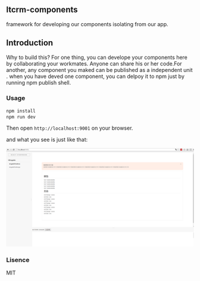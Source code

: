 ## ltcrm-components

  framework for developing our components isolating from our app.
## Introduction
Why to build this? For one thing, you can develope your components here by collaborating your workmates. Anyone can share his or her code.For another, any component you maked can be published as a independent unit . when you have deved one component, you can delpoy it to npm just by running npm publish shell.

### Usage

```
npm install
npm run dev
```

Then open `http://localhost:9001` on your browser. 

and what you see is just like that:

![image](https://github.com/azl397985856/ltcrm-components/raw/master/clip.png)

### Lisence
MIT
